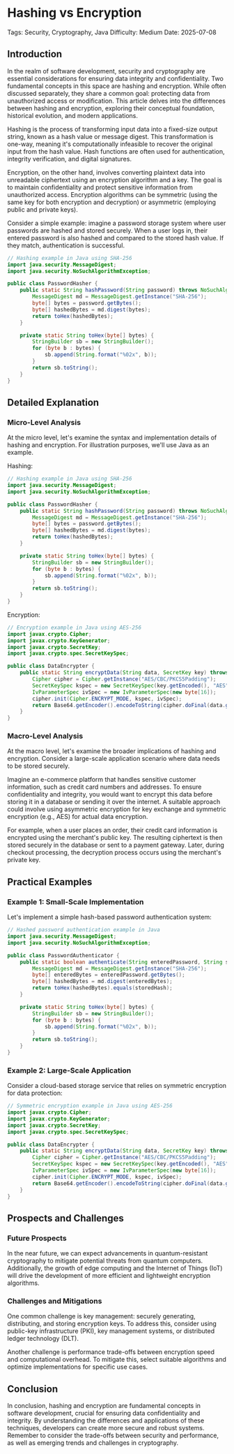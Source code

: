 # Hashing vs Encryption
Tags: Security, Cryptography, Java
Difficulty: Medium
Date: 2025-07-08

## Introduction

In the realm of software development, security and cryptography are essential considerations for ensuring data integrity and confidentiality. Two fundamental concepts in this space are hashing and encryption. While often discussed separately, they share a common goal: protecting data from unauthorized access or modification. This article delves into the differences between hashing and encryption, exploring their conceptual foundation, historical evolution, and modern applications.

Hashing is the process of transforming input data into a fixed-size output string, known as a hash value or message digest. This transformation is one-way, meaning it's computationally infeasible to recover the original input from the hash value. Hash functions are often used for authentication, integrity verification, and digital signatures.

Encryption, on the other hand, involves converting plaintext data into unreadable ciphertext using an encryption algorithm and a key. The goal is to maintain confidentiality and protect sensitive information from unauthorized access. Encryption algorithms can be symmetric (using the same key for both encryption and decryption) or asymmetric (employing public and private keys).

Consider a simple example: imagine a password storage system where user passwords are hashed and stored securely. When a user logs in, their entered password is also hashed and compared to the stored hash value. If they match, authentication is successful.

```java
// Hashing example in Java using SHA-256
import java.security.MessageDigest;
import java.security.NoSuchAlgorithmException;

public class PasswordHasher {
    public static String hashPassword(String password) throws NoSuchAlgorithmException {
        MessageDigest md = MessageDigest.getInstance("SHA-256");
        byte[] bytes = password.getBytes();
        byte[] hashedBytes = md.digest(bytes);
        return toHex(hashedBytes);
    }

    private static String toHex(byte[] bytes) {
        StringBuilder sb = new StringBuilder();
        for (byte b : bytes) {
            sb.append(String.format("%02x", b));
        }
        return sb.toString();
    }
}
```

## Detailed Explanation

### Micro-Level Analysis

At the micro level, let's examine the syntax and implementation details of hashing and encryption. For illustration purposes, we'll use Java as an example.

Hashing:
```java
// Hashing example in Java using SHA-256
import java.security.MessageDigest;
import java.security.NoSuchAlgorithmException;

public class PasswordHasher {
    public static String hashPassword(String password) throws NoSuchAlgorithmException {
        MessageDigest md = MessageDigest.getInstance("SHA-256");
        byte[] bytes = password.getBytes();
        byte[] hashedBytes = md.digest(bytes);
        return toHex(hashedBytes);
    }

    private static String toHex(byte[] bytes) {
        StringBuilder sb = new StringBuilder();
        for (byte b : bytes) {
            sb.append(String.format("%02x", b));
        }
        return sb.toString();
    }
}
```

Encryption:
```java
// Encryption example in Java using AES-256
import javax.crypto.Cipher;
import javax.crypto.KeyGenerator;
import javax.crypto.SecretKey;
import javax.crypto.spec.SecretKeySpec;

public class DataEncrypter {
    public static String encryptData(String data, SecretKey key) throws Exception {
        Cipher cipher = Cipher.getInstance("AES/CBC/PKCS5Padding");
        SecretKeySpec kspec = new SecretKeySpec(key.getEncoded(), "AES");
        IvParameterSpec ivSpec = new IvParameterSpec(new byte[16]);
        cipher.init(Cipher.ENCRYPT_MODE, kspec, ivSpec);
        return Base64.getEncoder().encodeToString(cipher.doFinal(data.getBytes()));
    }
}
```

### Macro-Level Analysis

At the macro level, let's examine the broader implications of hashing and encryption. Consider a large-scale application scenario where data needs to be stored securely.

Imagine an e-commerce platform that handles sensitive customer information, such as credit card numbers and addresses. To ensure confidentiality and integrity, you would want to encrypt this data before storing it in a database or sending it over the internet. A suitable approach could involve using asymmetric encryption for key exchange and symmetric encryption (e.g., AES) for actual data encryption.

For example, when a user places an order, their credit card information is encrypted using the merchant's public key. The resulting ciphertext is then stored securely in the database or sent to a payment gateway. Later, during checkout processing, the decryption process occurs using the merchant's private key.

## Practical Examples

### Example 1: Small-Scale Implementation

Let's implement a simple hash-based password authentication system:

```java
// Hashed password authentication example in Java
import java.security.MessageDigest;
import java.security.NoSuchAlgorithmException;

public class PasswordAuthenticator {
    public static boolean authenticate(String enteredPassword, String storedHash) throws NoSuchAlgorithmException {
        MessageDigest md = MessageDigest.getInstance("SHA-256");
        byte[] enteredBytes = enteredPassword.getBytes();
        byte[] hashedBytes = md.digest(enteredBytes);
        return toHex(hashedBytes).equals(storedHash);
    }

    private static String toHex(byte[] bytes) {
        StringBuilder sb = new StringBuilder();
        for (byte b : bytes) {
            sb.append(String.format("%02x", b));
        }
        return sb.toString();
    }
}
```

### Example 2: Large-Scale Application

Consider a cloud-based storage service that relies on symmetric encryption for data protection:

```java
// Symmetric encryption example in Java using AES-256
import javax.crypto.Cipher;
import javax.crypto.KeyGenerator;
import javax.crypto.SecretKey;
import javax.crypto.spec.SecretKeySpec;

public class DataEncrypter {
    public static String encryptData(String data, SecretKey key) throws Exception {
        Cipher cipher = Cipher.getInstance("AES/CBC/PKCS5Padding");
        SecretKeySpec kspec = new SecretKeySpec(key.getEncoded(), "AES");
        IvParameterSpec ivSpec = new IvParameterSpec(new byte[16]);
        cipher.init(Cipher.ENCRYPT_MODE, kspec, ivSpec);
        return Base64.getEncoder().encodeToString(cipher.doFinal(data.getBytes()));
    }
}
```

## Prospects and Challenges

### Future Prospects

In the near future, we can expect advancements in quantum-resistant cryptography to mitigate potential threats from quantum computers. Additionally, the growth of edge computing and the Internet of Things (IoT) will drive the development of more efficient and lightweight encryption algorithms.

### Challenges and Mitigations

One common challenge is key management: securely generating, distributing, and storing encryption keys. To address this, consider using public-key infrastructure (PKI), key management systems, or distributed ledger technology (DLT).

Another challenge is performance trade-offs between encryption speed and computational overhead. To mitigate this, select suitable algorithms and optimize implementations for specific use cases.

## Conclusion

In conclusion, hashing and encryption are fundamental concepts in software development, crucial for ensuring data confidentiality and integrity. By understanding the differences and applications of these techniques, developers can create more secure and robust systems. Remember to consider the trade-offs between security and performance, as well as emerging trends and challenges in cryptography.